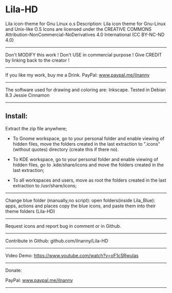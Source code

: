 # Lila-HD
Lila icon-theme for Gnu Linux o.s
Description:
Lila icon theme for Gnu-Linux and Unix-like O.S
Icons are licensed under the CREATIVE COMMONS
Attribution-NonCommercial-NoDerivatives 4.0
International (CC BY-NC-ND 4.0)
*******
Don't MODIFY this work !
Don't USE in commercial purpose !
Give CREDIT by linking back to the creator !
*******
If you like my work, buy me a Drink.
PayPal:
www.paypal.me/ilnanny
******
The software used for drawing and coloring are: Inkscape.
Tested in Debian 8.3 Jessie Cinnamon
******
Install:
-------
 Extract the zip file anywhere;

- To Gnome workspace, go to your personal folder and enable viewing of hidden files, move the folders created in the last extraction to ".icons" (without quotes) directory (create this if there no).

- To KDE workspace, go to your personal folder and enable viewing of hidden files, go to .kde/share/icons and move the folders created in the last extraction;

- To all workspaces and users, move as root the folders created in the last extraction to /usr/share/icons;
**********
Change blue folder (manually,no script):
open folders(inside Lila_Blue): apps, actions and places
copy the blue icons, and paste them into their theme folders (Lila-HD)

**********
Request icons and report bug in comment or in Github.
***
Contribute in Github:
github.com/ilnanny/Lila-HD

***
Video Demo: https://www.youtube.com/watch?v=oF1cSRwulas
***
Donate:

PayPal:
www.paypal.me/ilnanny
***
